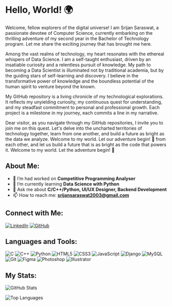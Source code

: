 # Hello, World! 🌍

Welcome, fellow explorers of the digital universe! I am Srijan Saraswat, a passionate devotee of Computer Science, currently embarking on the thrilling adventure of my second year in the Bachelor of Technology program. Let me share the exciting journey that has brought me here.

Among the vast realms of technology, my heart resonates with the ethereal whispers of Data Science. I am a self-taught enthusiast, driven by an insatiable curiosity and a relentless pursuit of knowledge. My path to becoming a Data Scientist is illuminated not by traditional academia, but by the guiding stars of self-learning and discovery. I believe in the transformative power of knowledge and the boundless potential of the human spirit to venture beyond the known.

My GitHub repository is a living chronicle of my technological explorations. It reflects my unyielding curiosity, my continuous quest for understanding, and my steadfast commitment to personal and professional growth. Each project is a milestone in my journey, each commits a line in my narrative.

Dear visitor, as you navigate through my GitHub repositories, I invite you to join me on this quest. Let's delve into the uncharted territories of technology together, learn from one another, and build a future as bright as the data we analyze. Welcome to my world. Let our adventure begin! 🚀
from each other, and let us build a future that is as bright as the code that powers it. Welcome to my world. Let the adventure begin! 🚀

## About Me:
- 🔭 I’m had worked on **Competitive Programming Analyser**
- 🌱 I’m currently learning **Data Science with Python**
- 💬 Ask me about **C/C++/Python, UI/UX Designer, Backend Development**
- 📫 How to reach me: **srijansaraswat2003@gmail.com**

## Connect with Me:
[![LinkedIn](https://img.shields.io/badge/LinkedIn-SrijanSaraswat-blue)](https://linkedin.com/in/srijan-saraswat/)
[![GitHub](https://img.shields.io/badge/GitHub-SrijanSaraswat-333)](https://github.com/SRIJANSARASWAT)

## Languages and Tools:
![C](https://img.shields.io/badge/-C-00599C?logo=c&logoColor=white)
![C++](https://img.shields.io/badge/-C++-00599C?logo=c%2B%2B&logoColor=white)
![Python](https://img.shields.io/badge/-Python-3776AB?logo=python&logoColor=white)
![HTML5](https://img.shields.io/badge/-HTML5-E34F26?logo=html5&logoColor=white)
![CSS3](https://img.shields.io/badge/-CSS3-1572B6?logo=css3&logoColor=white)
![JavaScript](https://img.shields.io/badge/-JavaScript-F7DF1E?logo=javascript&logoColor=black)
![Django](https://img.shields.io/badge/-Django-092E20?logo=django&logoColor=white)
![MySQL](https://img.shields.io/badge/-MySQL-4479A1?logo=mysql&logoColor=white)
![Git](https://img.shields.io/badge/-Git-F05032?logo=git&logoColor=white)
![Figma](https://img.shields.io/badge/-Figma-F24E1E?logo=figma&logoColor=white)
![Photoshop](https://img.shields.io/badge/-Photoshop-31A8FF?logo=adobe-photoshop&logoColor=white)
![Illustrator](https://img.shields.io/badge/-Illustrator-FF9A00?logo=adobe-illustrator&logoColor=white)

## My Stats:
![GitHub Stats](https://github-readme-stats.vercel.app/api?username=SrijanSaraswat&show_icons=true&theme=radical)

![Top Languages](https://github-readme-stats.vercel.app/api/top-langs/?username=SrijanSaraswat&layout=compact&theme=radical)
